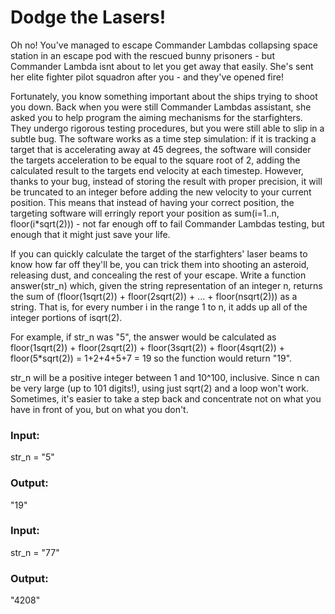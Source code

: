 <h1>Dodge the Lasers!</h1>

Oh no! You've managed to escape Commander Lambdas collapsing space station in an escape pod with the rescued bunny prisoners - but Commander Lambda isnt about to let you get away that easily. She's sent her elite fighter pilot squadron after you - and they've opened fire!

Fortunately, you know something important about the ships trying to shoot you down. Back when you were still Commander Lambdas assistant, she asked you to help program the aiming mechanisms for the starfighters. They undergo rigorous testing procedures, but you were still able to slip in a subtle bug. The software works as a time step simulation: if it is tracking a target that is accelerating away at 45 degrees, the software will consider the targets acceleration to be equal to the square root of 2, adding the calculated result to the targets end velocity at each timestep. However, thanks to your bug, instead of storing the result with proper precision, it will be truncated to an integer before adding the new velocity to your current position. This means that instead of having your correct position, the targeting software will erringly report your position as sum(i=1..n, floor(i*sqrt(2))) - not far enough off to fail Commander Lambdas testing, but enough that it might just save your life.

If you can quickly calculate the target of the starfighters' laser beams to know how far off they'll be, you can trick them into shooting an asteroid, releasing dust, and concealing the rest of your escape. Write a function answer(str_n) which, given the string representation of an integer n, returns the sum of (floor(1sqrt(2)) + floor(2sqrt(2)) + ... + floor(nsqrt(2))) as a string. That is, for every number i in the range 1 to n, it adds up all of the integer portions of isqrt(2).

For example, if str_n was "5", the answer would be calculated as floor(1sqrt(2)) + floor(2sqrt(2)) + floor(3sqrt(2)) + floor(4sqrt(2)) + floor(5*sqrt(2)) = 1+2+4+5+7 = 19 so the function would return "19".

str_n will be a positive integer between 1 and 10^100, inclusive. Since n can be very large (up to 101 digits!), using just sqrt(2) and a loop won't work. Sometimes, it's easier to take a step back and concentrate not on what you have in front of you, but on what you don't.

<h3>Input:</h3>
str_n = "5"

<h3>Output:</h3>
"19"

<h3>Input:</h3>
str_n = "77"

<h3>Output:</h3>
"4208"<br>
